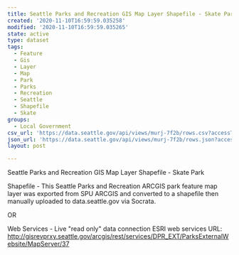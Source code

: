 ```yaml
---
title: Seattle Parks and Recreation GIS Map Layer Shapefile - Skate Park
created: '2020-11-10T16:59:59.035258'
modified: '2020-11-10T16:59:59.035265'
state: active
type: dataset
tags:
  - Feature
  - Gis
  - Layer
  - Map
  - Park
  - Parks
  - Recreation
  - Seattle
  - Shapefile
  - Skate
groups:
  - Local Government
csv_url: 'https://data.seattle.gov/api/views/murj-7f2b/rows.csv?accessType=DOWNLOAD'
json_url: 'https://data.seattle.gov/api/views/murj-7f2b/rows.json?accessType=DOWNLOAD'
layout: post

---
```

Seattle Parks and Recreation GIS Map Layer Shapefile - Skate Park

Shapefile - This Seattle Parks and Recreation ARCGIS park feature map layer was exported from SPU ARCGIS and converted to a shapefile then manually uploaded to data.seattle.gov via Socrata.

OR

Web Services - Live "read only" data connection ESRI web services URL: http://gisrevprxy.seattle.gov/arcgis/rest/services/DPR_EXT/ParksExternalWebsite/MapServer/37
